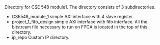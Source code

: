 Directory for CSE 548 module1. The directory consists of 3 subdirectories.
 - CSE548_module_1 simple AXI interface with 4 slave register.
 - project_1_fifo_design simple AXI interface with fifo interface. All the bitstream file necessary to run on FPGA is located in the top of this directory.
 - ip_repo Custom IP directory.
